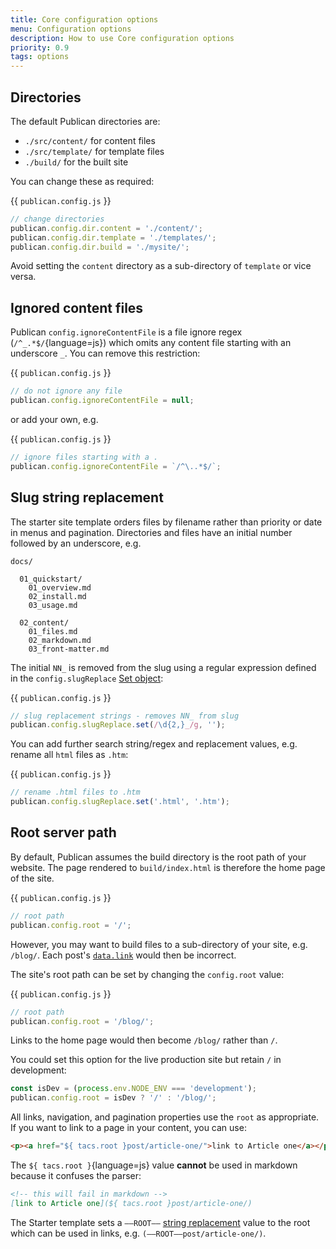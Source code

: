 ```yaml
---
title: Core configuration options
menu: Configuration options
description: How to use Core configuration options
priority: 0.9
tags: options
---
```



## Directories

The default Publican directories are:

* `./src/content/` for content files
* `./src/template/` for template files
* `./build/` for the built site

You can change these as required:

{{ `publican.config.js` }}
```js
// change directories
publican.config.dir.content = './content/';
publican.config.dir.template = './templates/';
publican.config.dir.build = './mysite/';
```

Avoid setting the `content` directory as a sub-directory of `template` or vice versa.


## Ignored content files

Publican `config.ignoreContentFile` is a file ignore regex (`/^_.*$/`{language=js}) which omits any content file starting with an underscore `_`. You can remove this restriction:

{{ `publican.config.js` }}
```js
// do not ignore any file
publican.config.ignoreContentFile = null;
```

or add your own, e.g.

{{ `publican.config.js` }}
```js
// ignore files starting with a .
publican.config.ignoreContentFile = `/^\..*$/`;
```


## Slug string replacement

The starter site template orders files by filename rather than priority or date in menus and pagination. Directories and files have an initial number followed by an underscore, e.g.

```
docs/

  01_quickstart/
    01_overview.md
    02_install.md
    03_usage.md

  02_content/
    01_files.md
    02_markdown.md
    03_front-matter.md
```

The initial `NN_` is removed from the slug using a regular expression defined in the `config.slugReplace` [Set object](https://developer.mozilla.org/docs/Web/JavaScript/Reference/Global_Objects/Set):

{{ `publican.config.js` }}
```js
// slug replacement strings - removes NN_ from slug
publican.config.slugReplace.set(/\d{2,}_/g, '');
```

You can add further search string/regex and replacement values, e.g. rename all `html` files as `.htm`:

{{ `publican.config.js` }}
```js
// rename .html files to .htm
publican.config.slugReplace.set('.html', '.htm');
```


## Root server path

By default, Publican assumes the build directory is the root path of your website. The page rendered to `build/index.html` is therefore the home page of the site.

{{ `publican.config.js` }}
```js
// root path
publican.config.root = '/';
```

However, you may want to build files to a sub-directory of your site, e.g. `/blog/`. Each post's [`data.link`](--ROOT--docs/templates/content-properties/#datalink) would then be incorrect.

The site's root path can be set by changing the `config.root` value:

{{ `publican.config.js` }}
```js
// root path
publican.config.root = '/blog/';
```

Links to the home page would then become `/blog/` rather than `/`.

You could set this option for the live production site but retain `/` in development:

```js
const isDev = (process.env.NODE_ENV === 'development');
publican.config.root = isDev ? '/' : '/blog/';
```

All links, navigation, and pagination properties use the `root` as appropriate. If you want to link to a page in your content, you can use:

```html
<p><a href="${ tacs.root }post/article-one/">link to Article one</a></p>
```

The `${ tacs.root }`{language=js} value **cannot** be used in markdown because it confuses the parser:

```md
<!-- this will fail in markdown -->
[link to Article one](${ tacs.root }post/article-one/)
```

The Starter template sets a <code>&ndash;&ndash;ROOT&ndash;&ndash;</code> [string replacement](--ROOT--docs/configuration/string-replacement/) value to the root which can be used in links, e.g. <code>(&ndash;&ndash;ROOT&ndash;&ndash;post/article-one/)</code>.
